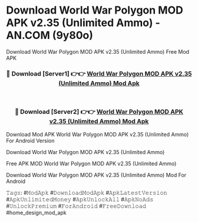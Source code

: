 # Download World War Polygon MOD APK v2.35 (Unlimited Ammo) - AN.COM (9y80o)
Download World War Polygon MOD APK v2.35 (Unlimited Ammo) Free Mod APK

<div align="center">
<h3>🔴 Download [Server1] 👉👉 <a href="https://apkcomod.com?title=World_War_Polygon_MOD_APK_v2.35_(Unlimited_Ammo)">World War Polygon MOD APK v2.35 (Unlimited Ammo) Mod Apk</a></h3><br>

<h3>🔴 Download [Server2] 👉👉 <a href="https://apkcomod.com?title=World_War_Polygon_MOD_APK_v2.35_(Unlimited_Ammo)">World War Polygon MOD APK v2.35 (Unlimited Ammo) Mod Apk</a></h3>
</div>


Download Mod APK World War Polygon MOD APK v2.35 (Unlimited Ammo) For Android Version

Download World War Polygon MOD APK v2.35 (Unlimited Ammo) 

Free APK MOD World War Polygon MOD APK v2.35 (Unlimited Ammo) 

Download World War Polygon MOD APK v2.35 (Unlimited Ammo) Mod For Android

𝚃𝚊𝚐𝚜: #𝙼𝚘𝚍𝙰𝚙𝚔 #𝙳𝚘𝚠𝚗𝚕𝚘𝚊𝚍𝙼𝚘𝚍𝙰𝚙𝚔 #𝙰𝚙𝚔𝙻𝚊𝚝𝚎𝚜𝚝𝚅𝚎𝚛𝚜𝚒𝚘𝚗 #𝙰𝚙𝚔𝚄𝚗𝚕𝚒𝚖𝚒𝚝𝚎𝚍𝙼𝚘𝚗𝚎𝚢 #𝙰𝚙𝚔𝚄𝚗𝚕𝚘𝚌𝚔𝙰𝚕𝚕 #𝙰𝚙𝚔𝙽𝚘𝙰𝚍𝚜 #𝚄𝚗𝚕𝚘𝚌𝚔𝙿𝚛𝚎𝚖𝚒𝚞𝚖 #𝙵𝚘𝚛𝙰𝚗𝚍𝚛𝚘𝚒𝚍 #𝙵𝚛𝚎𝚎𝙳𝚘𝚠𝚗𝚕𝚘𝚊𝚍 #home_design_mod_apk